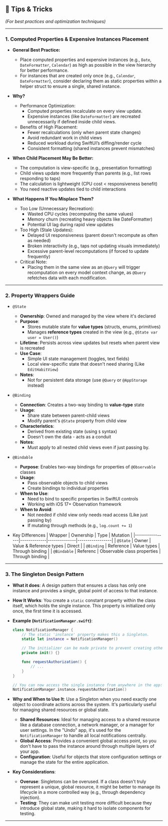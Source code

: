 ## 🎯 Tips & Tricks
*(For best practices and optimization techniques)*

---

### 1. Computed Properties & Expensive Instances Placement
- **General Best Practice:**  
	- Place computed properties and expensive instances (e.g., `Date`, `DateFormatter`, `Calendar`) as high as possible in the view hierarchy for better performance.
    - For instances that are created only once (e.g., `Calendar`, `DateFormatter`), consider declaring them as static properties within a helper struct to ensure a single, shared instance.

- **Why?**
	- Performance Optimization:
		- Computed properties recalculate on every view update.
		- Expensive instances (like `DateFormatter`) are recreated unnecessarily if defined inside child views.
	- Benefits of High Placement:
		- Fewer recalculations (only when parent state changes)
		- Avoid redundant work in child views
		- Reduced workload during SwiftUI’s diffing/render cycle
		- Consistent formatting (shared instances prevent mismatches)
- **When Child Placement May Be Better:**
	- The computation is view-specific (e.g., presentation formatting)
	- Child views update more frequently than parents (e.g., list rows responding to taps)
	- The calculation is lightweight (CPU cost < responsiveness benefit)
	- You need reactive updates tied to child interactions
- **What Happens If You Misplace Them?**
	- Too Low (Unnecessary Recreation):
		- Wasted CPU cycles (recomputing the same values)
		- Memory churn (recreating heavy objects like DateFormatter)
		- Potential UI lag during rapid view updates
	- Too High (Stale Updates):
		- Delayed UI responsiveness (parent doesn't recompute as often as needed)
		- Broken interactivity (e.g., taps not updating visuals immediately)
		- Excessive parent-level recomputations (if forced to update frequently)
	- Critical Note:
		- Placing them in the same view as an `@Query` will trigger recomputation on every model context change, as `@Query` refetches data with each modification.

---

### 2. Property Wrappers Guide

- `@State`
    - **Ownership**: Owned and managed by the view where it's declared
    - **Purpose**:
        - Stores mutable state for **value types** (structs, enums, primitives)
        - Manages **reference types** created in the view (e.g., `@State var user = User()`)
    - **Lifetime**: Persists across view updates but resets when parent view is recreated
    - **Use Case**: 
        - Simple UI state management (toggles, text fields)
        - Local view-specific state that doesn't need sharing (Like `EditHabitView`)
    - **Notes**:
        - Not for persistent data storage (use `@Query` or `@AppStorage` instead)

- `@Binding`
    - **Connection**: Creates a two-way binding to **value-type** state
    - **Usage**:
        - Share state between parent-child views
        - Modify parent's `@State` property from child view
    - **Characteristics**:
        - Derived from existing state (using `$` syntax)
        - Doesn't own the data - acts as a conduit
    - **Notes**:
        - Must apply to all nested child views even if just passing by.

- `@Bindable`
    - **Purpose**: Enables two-way bindings for properties of `@Observable` classes
    - **Usage**:
        - Pass observable objects to child views
        - Create bindings to individual properties
    - **When to Use**:
        - Need to bind to specific properties in SwiftUI controls
        - Working with iOS 17+ Observation framework
    - **When to Avoid**: 
        - Not needed if child view only needs read access (Like just passing by)
        - If mutating through methods (e.g., `log.count += 1`)


- Key Differences
    |     Wrapper    |  Ownership  |     Type     |    Mutation     |
    |----------------|-------------|--------------|-----------------|
    | `@State`       |    Owner    |    Value & Reference types     |     Direct      |
    | `@Binding`     |  Reference  |  Value types | Through binding |
    | `@Bindable`    |  Referenc   | Observable class properties    | Through binding |

---

### 3. The Singleton Design Pattern

- **What it does**:
    A design pattern that ensures a class has only one instance and provides a single, global point of access to that instance.

- **How It Works**:
    You create a `static` constant property within the class itself, which holds the single instance. This property is initialized only once, the first time it is accessed.

- **Example (`NotificationManager.swift`)**:

    ```swift
    class NotificationManager {
        // The static 'instance' property makes this a Singleton.
        static let instance = NotificationManager()

        // The initializer can be made private to prevent creating other instances.
        private init() {}

        func requestAuthorization() {
            // ...
        }
    }

    // You can now access the single instance from anywhere in the app:
    NotificationManager.instance.requestAuthorization()
    ```

- **Why and When to Use It**:
    Use a Singleton when you need exactly one object to coordinate actions across the system. It's particularly useful for managing shared resources or global state.

    - **Shared Resources**: Ideal for managing access to a shared resource like a database connection, a network manager, or a manager for user settings. In the "Undo" app, it's used for the `NotificationManager` to handle all local notifications centrally.
    - **Global Access**: Provides a convenient global access point, so you don't have to pass the instance around through multiple layers of your app.
    - **Configuration**: Useful for objects that store configuration settings or manage the state for the entire application.

- **Key Considerations**:

    - **Overuse**: Singletons can be overused. If a class doesn't truly represent a unique, global resource, it might be better to manage its lifecycle in a more controlled way (e.g., through dependency injection).
    - **Testing**: They can make unit testing more difficult because they introduce global state, making it hard to isolate components for testing.

---
